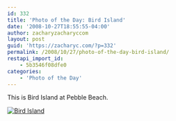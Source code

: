 ```yaml
---
id: 332
title: 'Photo of the Day: Bird Island'
date: '2008-10-27T18:55:55-04:00'
author: zacharyzacharyccom
layout: post
guid: 'https://zacharyc.com/?p=332'
permalink: /2008/10/27/photo-of-the-day-bird-island/
restapi_import_id:
    - 5b3546f08dfe0
categories:
    - 'Photo of the Day'
---
```


This is Bird Island at Pebble Beach.

[![](https://i0.wp.com/zacharyc.smugmug.com/photos/403770998_fnpib-M.jpg?resize=600%2C396 "Bird Island")](http://zacharyc.smugmug.com/gallery/6035965_mvCXN//403770998_fnpib)